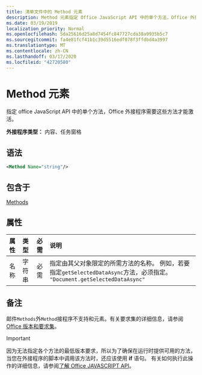```yaml
---
title: 清单文件中的 Method 元素
description: Method 元素指定 Office JavaScript API 中的单个方法，Office 外接程序需要这些方法才能激活。
ms.date: 03/19/2019
localization_priority: Normal
ms.openlocfilehash: 5da25616d25a8d7454fc847727cda38a9935b5c7
ms.sourcegitcommit: fa4e81fcf41b1c39d5516edf078f3ffdbd4a3997
ms.translationtype: MT
ms.contentlocale: zh-CN
ms.lasthandoff: 03/17/2020
ms.locfileid: "42720580"
---
```

# <a name="method-element"></a>Method 元素

指定 office JavaScript API 中的单个方法，Office 外接程序需要这些方法才能激活。

**外接程序类型：** 内容、任务窗格

## <a name="syntax"></a>语法

```XML
<Method Name="string"/>
```

## <a name="contained-in"></a>包含于

[Methods](methods.md)

## <a name="attributes"></a>属性

|**属性**|**类型**|**必需**|**说明**|
|:-----|:-----|:-----|:-----|
|名称|字符串|必需|指定由其父对象限定的所需方法的名称。 例如，若要指定`getSelectedDataAsync`方法，必须指定。 `"Document.getSelectedDataAsync"`|

## <a name="remarks"></a>备注

邮件`Methods`外`Method`接程序不支持和元素。有关要求集的详细信息，请参阅[Office 版本和要求集](../../develop/office-versions-and-requirement-sets.md)。

> [!IMPORTANT]
> 因为无法指定各个方法的最低版本要求，所以为了确保在运行时提供可用的方法，当您在外接程序的脚本中调用该方法时，还应该使用 **if** 语句。 有关如何执行此操作的详细信息，请参阅[了解 Office JAVASCRIPT API](../../develop/understanding-the-javascript-api-for-office.md)。
